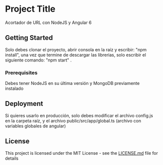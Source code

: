 # Project Title

Acortador de URL con NodeJS y Angular 6

## Getting Started

Solo debes clonar el proyecto, abrir consola en la raíz y escribir: "npm install", una vez que termine de descargar las librerias, solo escribir el siguiente comando: "npm start" . 

### Prerequisites

Debes tener NodeJS en su última versión y MongoDB previamente instalado

## Deployment

Si quieres usarlo en producción, solo debes modificar el archivo config.js en la carpeta raíz, y el archivo public/src/app/global.ts (archivo con variables globales de angular)

## License

This project is licensed under the MIT License - see the [LICENSE.md](LICENSE.md) file for details

